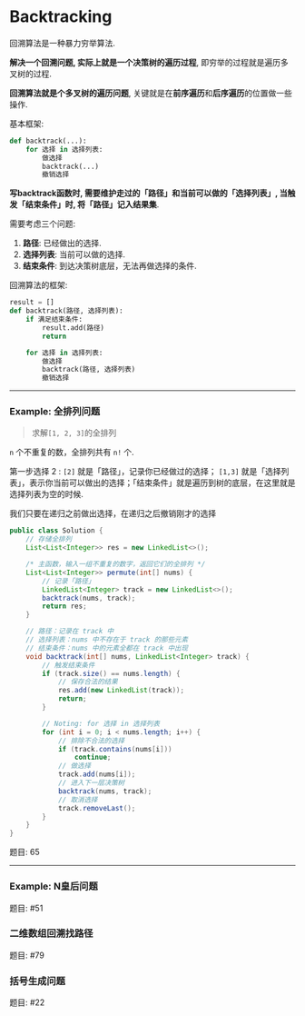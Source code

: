 # Backtracking

回溯算法是一种暴力穷举算法.

**解决一个回溯问题, 实际上就是一个决策树的遍历过程**, 即穷举的过程就是遍历多叉树的过程.

**回溯算法就是个多叉树的遍历问题**, 关键就是在**前序遍历**和**后序遍历**的位置做一些操作.

基本框架:

```python
def backtrack(...):
    for 选择 in 选择列表:
        做选择
        backtrack(...)
        撤销选择
```

**写backtrack函数时, 需要维护走过的「路径」和当前可以做的「选择列表」, 当触发「结束条件」时, 将「路径」记入结果集**.

需要考虑三个问题:

1. **路径**: 已经做出的选择.
2. **选择列表**: 当前可以做的选择.
3. **结束条件**: 到达决策树底层，无法再做选择的条件.

回溯算法的框架:

```python
result = []
def backtrack(路径, 选择列表):
    if 满足结束条件:
        result.add(路径)
        return

    for 选择 in 选择列表:
        做选择
        backtrack(路径, 选择列表)
        撤销选择
```

---

### Example: 全排列问题

> 求解`[1, 2, 3]`的全排列

`n` 个不重复的数，全排列共有 `n!` 个.

第一步选择 2 :
`[2]` 就是「路径」，记录你已经做过的选择；
`[1,3]` 就是「选择列表」，表示你当前可以做出的选择；「结束条件」就是遍历到树的底层，在这里就是选择列表为空的时候.

我们只要在递归之前做出选择，在递归之后撤销刚才的选择

```java
public class Solution {
    // 存储全排列 
    List<List<Integer>> res = new LinkedList<>();

    /* 主函数，输入一组不重复的数字，返回它们的全排列 */
    List<List<Integer>> permute(int[] nums) {
        // 记录「路径」
        LinkedList<Integer> track = new LinkedList<>();
        backtrack(nums, track);
        return res;
    }

    // 路径：记录在 track 中
    // 选择列表：nums 中不存在于 track 的那些元素
    // 结束条件：nums 中的元素全都在 track 中出现
    void backtrack(int[] nums, LinkedList<Integer> track) {
        // 触发结束条件
        if (track.size() == nums.length) {
            // 保存合法的结果
            res.add(new LinkedList(track));
            return;
        }

        // Noting: for 选择 in 选择列表
        for (int i = 0; i < nums.length; i++) {
            // 排除不合法的选择
            if (track.contains(nums[i]))
                continue;
            // 做选择
            track.add(nums[i]);
            // 进入下一层决策树
            backtrack(nums, track);
            // 取消选择
            track.removeLast();
        }
    }
}
```

题目: 65

---

### Example: N皇后问题

题目: #51

### 二维数组回溯找路径

题目: #79

### 括号生成问题

题目: #22